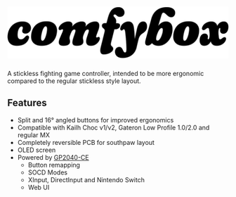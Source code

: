 # ![comfybox](assets/logo.svg)

A stickless fighting game controller, intended to be more ergonomic compared to the regular stickless style layout.

## Features

- Split and 16° angled buttons for improved ergonomics
- Compatible with Kailh Choc v1/v2, Gateron Low Profile 1.0/2.0 and regular MX
- Completely reversible PCB for southpaw layout
- OLED screen
- Powered by [GP2040-CE](https://github.com/OpenStickCommunity/GP2040-CE)
  - Button remapping
  - SOCD Modes
  - XInput, DirectInput and Nintendo Switch
  - Web UI
